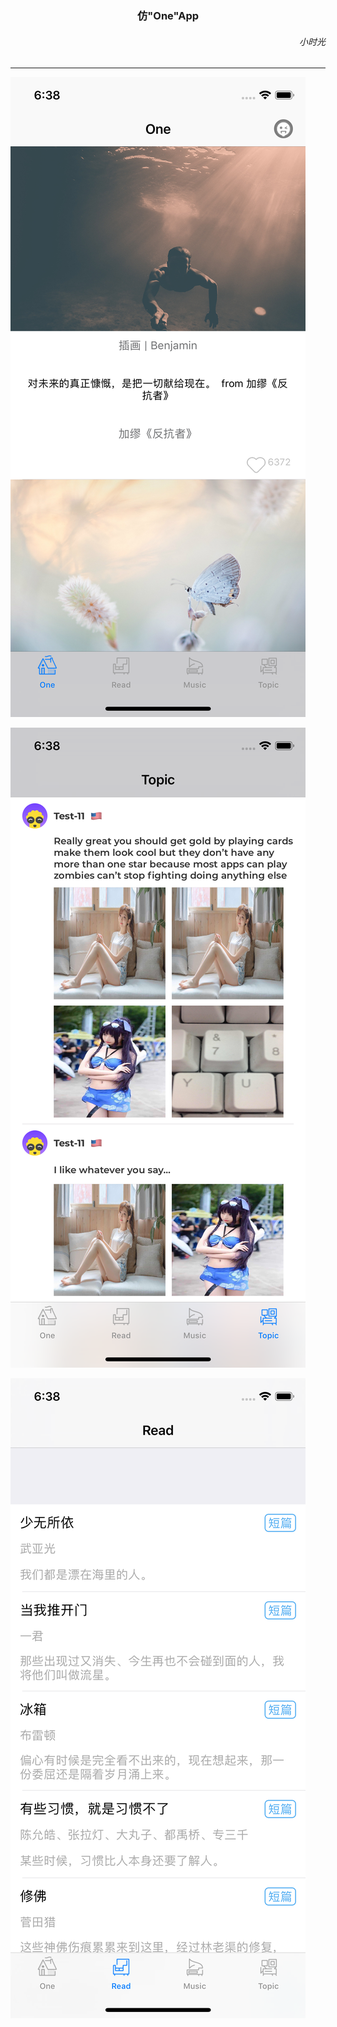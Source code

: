 
<h3><center>仿"One"App</center></h3>

<h6 align='right'>小时光</h6>



---

![Home](https://github.com/dengfeng520/OneSwift/blob/master/Home.png?raw=true)

![Topic](https://github.com/dengfeng520/OneSwift/blob/master/Topic.png?raw=true)

![Read](https://github.com/dengfeng520/OneSwift/blob/master/Read.png?raw=true)

